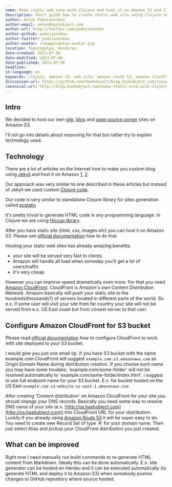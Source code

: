 ```yaml
---
name: Make static web site with Clojure and host it on Amazon S3 and CloudFront
description: Short guide how to create static web site using Clojure and host it on Amazon S3 and CloudFront
author: Anton Podviaznikov
author-email: anton@hashobject.com
author-url: http://twitter.com/podviaznikov
author-github: podviaznikov
author-twitter: podviaznikov
author-avatar: /images/anton-avatar.png
location: Tegucigalpa, Honduras
date-created: 2013-07-06
date-modified: 2013-07-06
date-published: 2013-07-06
headline:
in-language: en
keywords: clojure, amazon s3, web site, amazon route 53, amazon cloudfront, markdown, html, github, amazon route 53, clojure hiccup
discussion-url: https://github.com/hashobject/blog.hashobject.com/issues/3
canonical-url: http://blog.hashobject.com/make-static-site-with-clojure-and-host-on-amazon
---
```

## Intro

We decided to host our own [site](http://hashobject.com), [blog](http://hashobject.com) and
[open source corner](http://os.hashobject.com) sites on Amazon S3.

I'll not go into details about reasoning for that but rather try to explain technology used.


## Technology

There are a lot of articles on the Internet how to make you custom blog using [Jekyll](http://jekyllrb.com/)
and host it on Amazon [1](http://www.savjee.be/2013/02/howto-host-jekyll-blog-on-amazon-s3/),
[2](http://vvv.tobiassjosten.net/development/jekyll-blog-on-amazon-s3-and-cloudfront/).

Our approach was very similar to one described in these articles but instead of Jekyll we used
custom [Clojure code](https://github.com/hashobject/blog.hashobject.com/blob/master/src/blog/hashobject/generator.clj).

Our code is very similar to standalone Clojure library for sites generation called
[ecstatic](https://github.com/samrat/ecstatic).


It's pretty trivial to generate HTML code in any programming language. In Clojure we are
using [Hiccup library](https://github.com/weavejester/hiccup).

After you have static site (html, css, images etc) you can host it on Amazon S3.
Please see [official documentation](http://docs.aws.amazon.com/AmazonS3/latest/dev/WebsiteHosting.html)
how to do that.


Hosting your static web sites has already amazing benefits:

  * your site will be served very fast to clients
  * Amazon will handle all load when someday you'll get a lot of users/traffic
  * it's very cheap

However you can improve speed dramatically even more. For that you need [Amazon CloudFront](https://aws.amazon.com/cloudfront/).
CloudFront is Amazon's own Content Distribution Network. Amazon basically will push your static
site to the hundreds(thousands?) of servers located in different parts of the world.
So e.x. if some user will visit your site from far country your site will not be served from
e.x. US East coast but from closest server to that user.



## Configure Amazon CloudFront for S3 bucket

Please read [official documentation](http://docs.aws.amazon.com/AmazonCloudFront/2012-03-15/GettingStartedGuide/StartingCloudFront.html)
how to configure CloudFront to work with site deployed to your S3 bucket.

I would give you just one small tip.
If you have S3 bucket with the name example.com CloudFront will suggest
`example.com.s3.amazonaws.com` as Origin Domain Name during distribution creation.
If you choose such name you may have some troubles:
'example.com/some-folder' will not be resolved automatically to 'example.com/some-folder/index.html'.
I suggest to use full endpoint name for your S3 bucket. E.x. for bucket hosted on the US East
`example.com.s3-website-us-east-1.amazonaws.com`


After creating 'Content distribution' on Amazon CloudFront for your site you should change your DNS records.
Basically you need some way to resolve DNS name of your site (e.x. [http://os.hashobject.com](http://os.hashobject.com))
into CloudFront URL for your distribution. Luckily if you already using [Amazon Route 53](https://aws.amazon.com/route53/)
it will be super easy to do.
You need to create new Record Set of type 'A' for your domain name.
Then just select Alias and pickup your CloudFront distribution you just created.


## What can be improved

Right now I need manually run build commands to re-generate HTML content from Markdown.
Ideally this can be done automatically. E.x. site generator can be hosted on Heroku and
it can be executed automatically (to generate HTML and deploy it to Amazon S3) when somebody
pushes changes to GitHub repository where source hosted.
